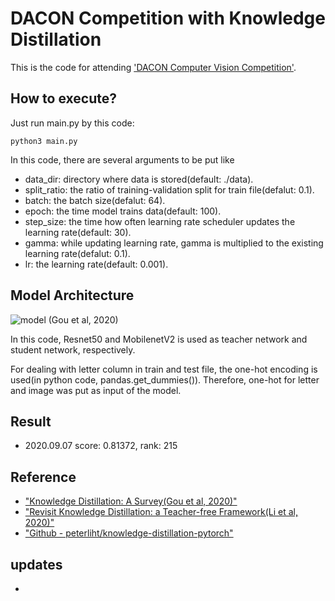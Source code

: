 # DACON Competition with Knowledge Distillation

This is the code for attending ['DACON Computer Vision Competition'](https://dacon.io/competitions/official/235626/overview/).

## How to execute?

Just run main.py by this code:

    python3 main.py


In this code, there are several arguments to be put like
  - data_dir: directory where data is stored(default: ./data).
  - split_ratio: the ratio of training-validation split for train file(defalut: 0.1).
  - batch: the batch size(defalut: 64).
  - epoch: the time model trains data(default: 100).
  - step_size: the time how often learning rate scheduler updates the learning rate(default: 30).
  - gamma: while updating learning rate, gamma is multiplied to the existing learning rate(defalut: 0.1).
  - lr: the learning rate(default: 0.001).

## Model Architecture
![model](https://user-images.githubusercontent.com/51365760/92325154-3fccf480-f083-11ea-82ab-8304af084212.JPG)
(Gou et al, 2020)

In this code, Resnet50 and MobilenetV2 is used as teacher network and student network, respectively.

For dealing with letter column in train and test file, the one-hot encoding is used(in python code, pandas.get_dummies()).
Therefore, one-hot for letter and image was put as input of the model.

## Result
- 2020.09.07 score: 0.81372, rank: 215

## Reference
- ["Knowledge Distillation: A Survey(Gou et al, 2020)"](https://arxiv.org/abs/2006.05525)
- ["Revisit Knowledge Distillation: a Teacher-free Framework(Li et al, 2020)"](https://arxiv.org/abs/2006.05525)
- ["Github - peterliht/knowledge-distillation-pytorch"](https://github.com/peterliht/knowledge-distillation-pytorch)

## updates
- 
